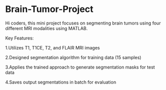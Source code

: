 # Brain-Tumor-Project
Hi coders, this mini project focuses on segmenting brain tumors using four different MRI modalities using MATLAB.

Key Features:

1.Utilizes T1, T1CE, T2, and FLAIR MRI images

2.Designed segmentation algorithm for training data (15 samples)

3.Applies the trained approach to generate segmentation masks for test data

4.Saves output segmentations in batch for evaluation

